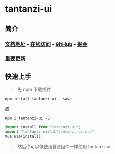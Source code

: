 # tantanzi-ui

## 简介


### [文档地址]() - [在线访问]() - [GitHub]() - [掘金]()

### 重要更新


## 快速上手

> 先 npm 下载插件

`npm install tantanzi-ui --save`

或

`npm i tantanzi-ui -S`

```js
import install from "tantanzi-ui";
import "tantanzi-ui/lib/tantanzi-ui.css"
Vue.use(install);
```

> 然后你可以像使用普通组件一样使用 tantanzi-ui
